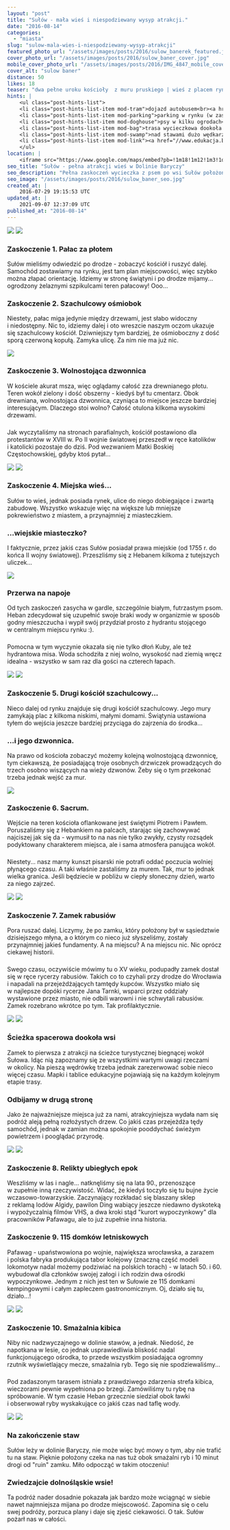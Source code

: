 ```yaml
---
layout: "post"
title: "Sułów - mała wieś i niespodziewany wysyp atrakcji."
date: "2016-08-14"
categories:
  - "miasta"
slug: "sulow-mala-wies-i-niespodziewany-wysyp-atrakcji"
featured_photo_url: "/assets/images/posts/2016/sulow_banerek_featured.jpg"
cover_photo_url: "/assets/images/posts/2016/sulow_baner_cover.jpg"
mobile_cover_photo_url: "/assets/images/posts/2016/IMG_4847_mobile_cover.jpg"
cover_alt: "sulow baner"
distance: 50
likes: 18
teaser: "dwa pełne uroku kościoły  z muru pruskiego | wieś z placem rynkowym | zielona trasa spacerowa i stawy"
hints: |
    <ul class="post-hints-list">
    <li class="post-hints-list-item mod-tram">dojazd autobusem<br><a href="//www.e-podroznik.pl/1380,83029,13019,rozklad-jazdy-pks-wroclaw-sulow.html" target="_blank">sprawdź na stronie e-podróżnik</a></li>
    <li class="post-hints-list-item mod-parking">parking w rynku (w zasadzie można zatrzymać się wszędzie)</li>
    <li class="post-hints-list-item mod-doghouse">psy w kilku ogrodach</li>
    <li class="post-hints-list-item mod-bag">trasa wycieczkowa dookoła miejscowości</li>
    <li class="post-hints-list-item mod-swamp">nad stawami dużo wędkarzy</li>
    <li class="post-hints-list-item mod-link"><a href="//www.edukacja.barycz.pl/zasoby/?p=100&id_z=803" target="_blank">opis ścieżki przyrodniczej</a></li>
    </ul>
location: |
    <iframe src="https://www.google.com/maps/embed?pb=!1m18!1m12!1m3!1d381118.0880967218!2d16.779346598230315!3d51.13139906294273!2m3!1f0!2f0!3f0!3m2!1i1024!2i768!4f13.1!3m3!1m2!1s0x47055e5d34246aed%3A0x3db449a6a24b9a17!2zU3XFgsOzdw!5e0!3m2!1sen!2spl!4v1471152190817"></iframe>
seo_title: "Sułów - pełna atrakcji wieś w Dolinie Baryczy"
seo_description: "Pełna zaskoczeń wycieczka z psem po wsi Sułów położonej w Dolinie Baryczy. Dwa kościoły szachulcowe, plac rynkowy we wsi i trasa spacerowa wśród stawów to tylko początek!"
seo_image: "/assets/images/posts/2016/sulow_baner_seo.jpg"
created_at: |
    2016-07-29 19:15:53 UTC
updated_at: |
    2021-09-07 12:37:09 UTC
published_at: "2016-08-14"
---
```


<section class="post-section">
  <div class="post-section-photo">
    <img class="desktop" src="{{ '/assets/images/posts/2016/IMG_4831-Edit.jpg' | relative_url }}">
    <img class="mobile" src="{{ '/assets/images/posts/2016/IMG_4831-Edit_cropped.jpg' | relative_url }}">
  </div>
  <div class="post-section-wrapper">
    <section class="post-section-content mod-dog">
      <h1>Zaskoczenie 1. Pałac za płotem</h1>
      <p>
Sułów mieliśmy odwiedzić po drodze - zobaczyć kościół i ruszyć dalej. Samochód zostawiamy na rynku, jest tam plan miejscowości, więc szybko można złapać orientację. Idziemy w stronę świątyni i po drodze mijamy... ogrodzony żelaznymi szpikulcami teren pałacowy! Ooo...
      </p>
    </section>
    <section class="post-section-content mod-human">
      <h1>Zaskoczenie 2. Szachulcowy ośmiobok</h1>
      <p>
Niestety, pałac miga jedynie między drzewami, jest słabo widoczny i niedostępny. Nic to, idziemy dalej i oto wreszcie naszym oczom ukazuje się szachulcowy kościół. Dziwniejszy tym bardziej, że ośmioboczny z dość sporą czerwoną kopułą. Zamyka ulicę. Za nim nie ma już nic.
      </p>
    </section>
  </div>
</section>
<section class="post-section mod-vertical">
  <div class="post-section-photo">
    <img src="{{ '/assets/images/posts/2016/IMG_4834.jpg' | relative_url }}">
  </div>
  <div class="post-section-wrapper">
    <section class="post-section-content mod-dog">
      <h1>Zaskoczenie 3. Wolnostojąca dzwonnica</h1>
      <p>
W kościele akurat msza, więc oglądamy całość zza drewnianego płotu. Teren wokół zielony i dość obszerny - kiedyś był tu cmentarz. Obok drewniana, wolnostojąca dzwonnica, czyniąca to miejsce jeszcze bardziej interesującym. Dlaczego stoi wolno? Całość otulona kilkoma wysokimi drzewami. 
      </p>
    </section>
    <section class="post-section-content mod-human">
      <h1></h1>
      <p>
Jak wyczytaliśmy na stronach parafialnych, kościół postawiono dla protestantów w XVIII w. Po II wojnie światowej przeszedł w ręce katolików i katolicki pozostaje do dziś. Pod wezwaniem Matki Boskiej Częstochowskiej, gdyby ktoś pytał...
      </p>
    </section>
  </div>
</section>
<section class="post-section">
  <div class="post-section-photo">
    <img class="desktop" src="{{ '/assets/images/posts/2016/IMG_4838.jpg' | relative_url }}">
    <img class="mobile" src="{{ '/assets/images/posts/2016/IMG_4838_cropped.jpg' | relative_url }}">
  </div>
  <div class="post-section-wrapper">
    <section class="post-section-content mod-dog">
      <h1>Zaskoczenie 4. Miejska wieś... </h1>
      <p>
Sułów to wieś, jednak posiada rynek, ulice do niego dobiegające i zwartą zabudowę. Wszystko wskazuje więc na większe lub mniejsze pokrewieństwo z miastem, a przynajmniej z miasteczkiem.  
    </section>
    <section class="post-section-content mod-human">
      <h1>...wiejskie miasteczko?</h1>
      <p>
I faktycznie, przez jakiś czas Sułów posiadał prawa miejskie (od 1755 r. do końca II wojny światowej). Przeszliśmy się z Hebanem kilkoma z tutejszych uliczek...
      </p>
      </p>
    </section>
  </div>
</section>
<section class="post-section">
  <div class="post-section-photo mod-border">
    <img src="{{ '/assets/images/posts/2016/IMG_4847.jpg' | relative_url }}">
  </div>
  <div class="post-section-wrapper">
    <section class="post-section-content mod-dog">
      <h1>Przerwa na napoje</h1>
      <p>
Od tych zaskoczeń zasycha w gardle, szczególnie białym, futrzastym psom. Heban zdecydował się uzupełnić swoje braki wody w organizmie w sposób godny mieszczucha i wypił swój przydział prosto z hydrantu stojącego w centralnym miejscu rynku :).
      </p>
    </section>
    <section class="post-section-content mod-human">
      <h1></h1>
      <p>
Pomocna w tym wyczynie okazała się nie tylko dłoń Kuby, ale też hydrantowa misa. Woda schodziła z niej wolno, wysokość nad ziemią wręcz idealna - wszystko w sam raz dla gości na czterech łapach.
      </p>
    </section>
  </div>
</section>
<section class="post-section">
  <div class="post-section-photo">
    <img class="desktop" src="{{ '/assets/images/posts/2016/IMG_4849.jpg' | relative_url }}">
    <img class="mobile" src="{{ '/assets/images/posts/2016/IMG_4849_cropped.jpg' | relative_url }}">
  </div>
  <div class="post-section-wrapper">
    <section class="post-section-content mod-dog">
      <h1>Zaskoczenie 5. Drugi kościół szachulcowy... </h1>
      <p>
Nieco dalej od rynku znajduje się drugi kościół szachulcowy. Jego mury zamykają plac z kilkoma niskimi, małymi domami. Świątynia ustawiona tyłem do wejścia jeszcze bardziej przyciąga do zajrzenia do środka...
      </p>
    </section>
    <section class="post-section-content mod-human">
      <h1>...i jego dzwonnica.</h1>
      <p>
Na prawo od kościoła zobaczyć możemy kolejną wolnostojącą dzwonnicę, tym ciekawszą, że posiadającą troje osobnych drzwiczek prowadzących do trzech osobno wiszących na wieży dzwonów. Żeby się o tym przekonać trzeba jednak wejść za mur.
      </p>
    </section>
  </div>
</section>
<section class="post-section mod-vertical">
  <div class="post-section-photo">
    <img src="{{ '/assets/images/posts/2016/IMG_4852.jpg' | relative_url }}">
  </div>
  <div class="post-section-wrapper">
    <section class="post-section-content mod-dog">
      <h1>Zaskoczenie 6. Sacrum.</h1>
      <p>
Wejście na teren kościoła oflankowane jest świętymi Piotrem i Pawłem. Poruszaliśmy się z Hebankiem na palcach, starając się zachowywać najciszej jak się da - wymusił to na nas nie tylko zwykły, czysty rozsądek podyktowany charakterem miejsca, ale i sama atmosfera panująca wokół.
      </p>
    </section>
    <section class="post-section-content mod-human">
      <h1></h1>
      <p>
Niestety... nasz marny kunszt pisarski nie potrafi oddać poczucia wolniej płynącego czasu. A taki właśnie zastaliśmy za murem. Tak, mur to jednak wielka granica. Jeśli będziecie w pobliżu w ciepły słoneczny dzień, warto za niego zajrzeć.
      </p>
    </section>
  </div>
</section>
<section class="post-section">
  <div class="post-section-photo">
    <img class="desktop" src="{{ '/assets/images/posts/2016/IMG_4864.jpg' | relative_url }}">
    <img class="mobile" src="{{ '/assets/images/posts/2016/IMG_4864_cropped.jpg' | relative_url }}">
  </div>
  <div class="post-section-wrapper">
    <section class="post-section-content mod-dog">
      <h1>Zaskoczenie 7. Zamek rabusiów</h1>
      <p>
Pora ruszać dalej. Liczymy, że po zamku, który położony był w sąsiedztwie dzisiejszego młyna, a o którym co nieco już słyszeliśmy, zostały przynajmniej jakieś fundamenty. A na miejscu? A na miejscu nic. Nic oprócz ciekawej historii.
      </p>
    </section>
    <section class="post-section-content mod-human">
      <h1></h1>
      <p>
Swego czasu, oczywiście mówimy tu o XV wieku, podupadły zamek dostał się w ręce rycerzy rabusiów. Takich co to czyhali przy drodze do Wrocławia i napadali na przejeżdżających tamtędy kupców. Wszystko miało się w najlepsze dopóki rycerze Jana Tarnki, wsparci przez oddziały wystawione przez miasto, nie odbili warowni i nie schwytali rabusiów. Zamek rozebrano wkrótce po tym. Tak profilaktycznie. 
      </p>
    </section>
  </div>
</section>
<section class="post-section">
  <div class="post-section-photo">
    <img class="desktop" src="{{ '/assets/images/posts/2016/IMG_4873.jpg' | relative_url }}">
    <img class="mobile" src="{{ '/assets/images/posts/2016/IMG_4873_cropped.jpg' | relative_url }}">
  </div>
  <div class="post-section-wrapper">
    <section class="post-section-content mod-dog">
      <h1>Ścieżka spacerowa dookoła wsi</h1>
      <p>
Zamek to pierwsza z atrakcji na ścieżce turystycznej biegnącej wokół Sułowa. Idąc nią zapoznamy się ze wszystkimi wartymi uwagi rzeczami w okolicy. Na pieszą wędrówkę trzeba jednak zarezerwować sobie nieco więcej czasu. Mapki i tablice edukacyjne pojawiają się na każdym kolejnym etapie trasy. 
      </p>
    </section>
    <section class="post-section-content mod-human">
      <h1>Odbijamy w drugą stronę</h1>
      <p>
Jako że najważniejsze miejsca już za nami, atrakcyjniejsza wydała nam się podróż aleją pełną rozłożystych drzew. Co jakiś czas przejeżdża tędy samochód, jednak w zamian można spokojnie pooddychać świeżym powietrzem i pooglądać przyrodę.
      </p>
    </section>
  </div>
</section>
<section class="post-section">
  <div class="post-section-photo">
    <img class="desktop" src="{{ '/assets/images/posts/2016/IMG_4879.jpg' | relative_url }}">
    <img class="mobile" src="{{ '/assets/images/posts/2016/IMG_4879_cropped.jpg' | relative_url }}">
  </div>
  <div class="post-section-wrapper">
    <section class="post-section-content mod-dog">
      <h1>Zaskoczenie 8. Relikty ubiegłych epok</h1>
      <p>
Weszliśmy w las i nagle... natknęliśmy się na lata 90., przenoszące w zupełnie inną rzeczywistość. Widać, że kiedyś toczyło się tu bujne życie wczasowo-towarzyskie. Zaczynający rozkładać się blaszany sklep z reklamą lodów Algidy, pawilon Ding wabiący jeszcze niedawno dyskoteką i wypożyczalnią filmów VHS, a dwa kroki stąd "kurort wypoczynkowy" dla pracowników Pafawagu, ale to już zupełnie inna historia.
      </p>
    </section>
    <section class="post-section-content mod-human">
      <h1>Zaskoczenie 9. 115 domków letniskowych</h1>
      <p>
Pafawag - upaństwowiona po wojnie, największa wrocławska, a zarazem i polska fabryka produkująca tabor kolejowy (znaczną część modeli lokomotyw nadal możemy podziwiać na polskich torach) - w latach 50. i 60. wybudował dla członków swojej załogi i ich rodzin dwa ośrodki wypoczynkowe. Jednym z nich jest ten w Sułowie ze 115 domkami kempingowymi i całym zapleczem gastronomicznym. Oj, działo się tu, działo...!
      </p>
    </section>
  </div>
</section>
<section class="post-section" id="smazalnia-kibica">
  <div class="post-section-photo">
    <img class="desktop" src="{{ '/assets/images/posts/2016/IMG_4887.jpg' | relative_url }}">
    <img class="mobile" src="{{ '/assets/images/posts/2016/IMG_4887_cropped.jpg' | relative_url }}">
  </div>
  <div class="post-section-wrapper">
    <section class="post-section-content mod-dog">
      <h1>Zaskoczenie 10. Smażalnia kibica</h1>
      <p>
Niby nic nadzwyczajnego w dolinie stawów, a jednak. Niedość, że napotkana w lesie, co jednak usprawiedliwia bliskość nadal funkcjonującego ośrodka, to przede wszystkim posiadająca ogromny rzutnik wyświetlający mecze, smażalnia ryb. Tego się nie spodziewaliśmy...
      </p>
    </section>
    <section class="post-section-content mod-human">
      <h1></h1>
      <p>
Pod zadaszonym tarasem istniała z prawdziwego zdarzenia strefa kibica, wieczorami pewnie wypełniona po brzegi. Zamówiliśmy tu rybę na spróbowanie. W tym czasie Heban grzecznie siedział obok ławki i obserwował ryby wyskakujące co jakiś czas nad taflę wody.
      </p>
    </section>
  </div>
</section>
<section class="post-section">
  <div class="post-section-photo">
    <img  class="desktop" src="{{ '/assets/images/posts/2016/IMG_4890-Edit.jpg' | relative_url }}">
    <img  class="mobile" src="{{ '/assets/images/posts/2016/IMG_4890-Edit_cropped.jpg' | relative_url }}">
  </div>
  <div class="post-section-wrapper">
    <section class="post-section-content mod-dog">
      <h1>Na zakończenie staw</h1>
      <p>
Sułów leży w dolinie Baryczy, nie może więc być mowy o tym, aby nie trafić tu na staw. Pięknie położony czeka na nas tuż obok smażalni ryb i 10 minut drogi od "ruin" zamku. Miło odpocząć w takim otoczeniu!
      </p>
    </section>
    <section class="post-section-content mod-human">
      <h1>Zwiedzajcie dolnośląskie wsie!</h1>
      <p>
Ta podróż nader dosadnie pokazała jak bardzo może wciągnąć w siebie nawet najmniejsza mijana po drodze miejscowość. Zapomina się o celu swej podróży, porzuca plany i daje się zjeść ciekawości.  O tak. Sułów pożarł nas w całości.
      </p>
    </section>
  </div>
</section>
